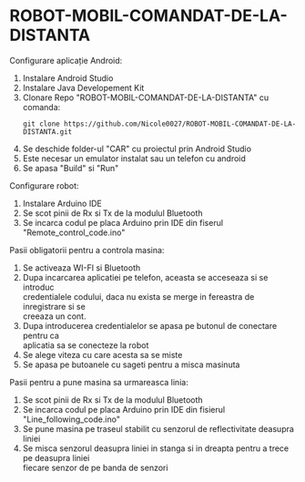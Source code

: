 # ROBOT-MOBIL-COMANDAT-DE-LA-DISTANTA

Configurare aplicație Android:<br />
  1. Instalare Android Studio<br />
  2. Instalare Java Developement Kit<br />
  3. Clonare Repo "ROBOT-MOBIL-COMANDAT-DE-LA-DISTANTA" cu comanda: <br />
     ````
     git clone https://github.com/Nicole0027/ROBOT-MOBIL-COMANDAT-DE-LA-DISTANTA.git
      ````
  4. Se deschide folder-ul "CAR" cu proiectul prin Android Studio
  5. Este necesar un emulator instalat sau un telefon cu android
  6. Se apasa "Build" si "Run"



Configurare robot: <br />
  1. Instalare Arduino IDE<br />
  2. Se scot pinii de Rx si Tx de la modulul Bluetooth<br />
  3. Se incarca codul pe placa Arduino prin IDE din fiserul "Remote_control_code.ino"<br />



Pasii obligatorii pentru a controla masina:<br />
  1. Se activeaza WI-FI si Bluetooth
  2. Dupa incarcarea aplicatiei pe telefon, aceasta se acceseaza si se introduc<br />
credentialele codului, daca nu exista se merge in fereastra de inregistrare si se <br />
creeaza un cont.
  3. Dupa introducerea credentialelor se apasa pe butonul de conectare pentru ca<br />
aplicatia sa se conecteze la robot
  4. Se alege viteza cu care acesta sa se miste
  5. Se apasa pe butoanele cu sageti pentru a misca masinuta


Pasii pentru a pune masina sa urmareasca linia:
  1. Se scot pinii de Rx si Tx de la modulul Bluetooth<br />
  2. Se incarca codul pe placa Arduino prin IDE din fisierul "Line_following_code.ino"<br />
  3. Se pune masina pe traseul stabilit cu senzorul de reflectivitate deasupra liniei<br />
  4. Se misca senzorul deasupra liniei in stanga si in dreapta pentru a trece pe deasupra liniei<br />
fiecare senzor de pe banda de senzori
  
     
